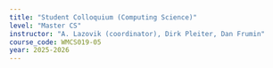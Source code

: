 ```yaml
---
title: "Student Colloquium (Computing Science)"
level: "Master CS"
instructor: "A. Lazovik (coordinator), Dirk Pleiter, Dan Frumin"
course_code: WMCS019-05
year: 2025-2026
---
```

